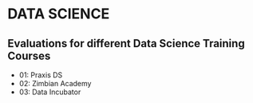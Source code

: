 # DATA SCIENCE
## Evaluations for different Data Science Training Courses

* 01: Praxis DS
* 02: Zimbian Academy
* 03: Data Incubator
